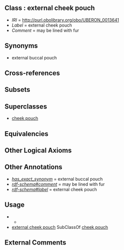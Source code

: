 
## Class : external cheek pouch

 * *IRI* = http://purl.obolibrary.org/obo/UBERON_0013641
 * *Label* = external cheek pouch
 * *Comment* = may be lined with fur

## Synonyms

 * external buccal pouch

## Cross-references


## Subsets


## Superclasses

 * [cheek pouch](../../UBERON/02/UBERON_0008802.md)

## Equivalencies


## Other Logical Axioms


## Other Annotations

 * *[has_exact_synonym](../../ym/oboInOwl#hasExactSynonym.md)* = external buccal pouch
 * *[rdf-schema#comment](../../nt/rdf-schema#comment.md)* = may be lined with fur
 * *[rdf-schema#label](../../el/rdf-schema#label.md)* = external cheek pouch

## Usage

 * -
 * [external cheek pouch](../../UBERON/41/UBERON_0013641.md) SubClassOf [cheek pouch](../../UBERON/02/UBERON_0008802.md)

## External Comments

